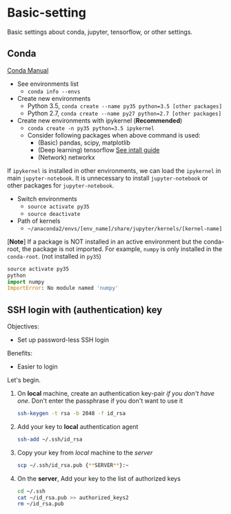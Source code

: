# Basic-setting
Basic settings about conda, jupyter, tensorflow, or other settings.


## Conda
[Conda Manual](https://conda.io/docs/index.html)
- See environments list
  - `conda info --envs`
- Create new environments
  - Python 3.5, `conda create --name py35 python=3.5 [other packages]`
  - Python 2.7, `conda create --name py27 python=2.7 [other packages]`
- Create new environments with ipykernel (__Recommended__)
  - `conda create -n py35 python=3.5 ipykernel`
  - Consider following packages when above command is used:
    - (Basic) pandas, scipy, matplotlib
    - (Deep learning) tensorflow [See intall guide](https://www.tensorflow.org/install/)
    - (Network) networkx

If `ipykernel` is installed in other environments, we can load the `ipykernel` in main `jupyter-notebook`. It is unnecessary to install `jupyter-notebook` or other packages for `jupyter-notebook`. 

- Switch environments
  - `source activate py35`
  - `source deactivate`
- Path of kernels
  - `~/anaconda2/envs/[env_name]/share/jupyter/kernels/[kernel-name]`

[__Note__] If a package is NOT installed in an active environment but the conda-root, the package is not imported.
For example, `numpy` is only installed in the `conda-root`. (not installed in `py35`)
```python
source activate py35
python
import numpy
ImportError: No module named 'numpy'
```

## SSH login with (authentication) key

Objectives:

* Set up password-less SSH login

Benefits:

* Easier to login

Let's begin.

1. On **local** machine, create an authentication key-pair *if you don't have one*. Don't enter the passphrase if you don't want to use it

    ```bash
    ssh-keygen -t rsa -b 2048 -f id_rsa
    ```

2. Add your key to **local** authentication agent

    ```bash
    ssh-add ~/.ssh/id_rsa
    ```

3. Copy your key from *local* machine to the *server*

    ```bash
    scp ~/.ssh/id_rsa.pub {**SERVER**}:~
    ```

4. On the **server**, Add your key to the list of authorized keys

    ```bash
    cd ~/.ssh
    cat ~/id_rsa.pub >> authorized_keys2
    rm ~/id_rsa.pub
    ```

